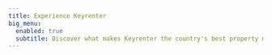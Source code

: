 ```yaml
---
title: Experience Keyrenter
big_menu:
  enabled: true
  subtitle: Discover what makes Keyrenter the country's best property management company.
---
```

